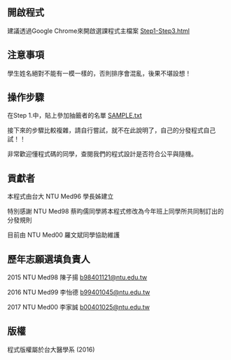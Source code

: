 ## 開啟程式
建議透過Google Chrome來開啟選課程式主檔案 [Step1-Step3.html](Step1-Step3.html)

## 注意事項
學生姓名絕對不能有一模一樣的，否則排序會混亂，後果不堪設想！

## 操作步驟
在Step 1.中，貼上參加抽籤者的名單 [SAMPLE.txt](SAMPLE.txt)

接下來的步驟比較複雜，請自行嘗試，就不在此說明了，自己的分發程式自己試！！

非常歡迎懂程式碼的同學，查閱我們的程式設計是否符合公平與隨機。

## 貢獻者
本程式由台大 NTU Med96 學長姊建立

特別感謝 NTU Med98 蔡昀儒同學將本程式修改為今年班上同學所共同制訂出的分發規則

目前由 NTU Med00 羅文斌同學協助維護

## 歷年志願選填負責人
2015 NTU Med98 陳子揚
b98401121@ntu.edu.tw

2016 NTU Med99 李怡德
b99401045@ntu.edu.tw

2017 NTU Med00 李家誠
b00401025@ntu.edu.tw

## 版權
程式版權屬於台大醫學系 (2016)
